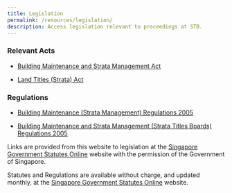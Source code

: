 ```yaml
---
title: Legislation
permalink: /resources/legislation/
description: Access legislation relevant to proceedings at STB.
---
```

### Relevant Acts

* [Building Maintenance and Strata Management Act](https://sso.agc.gov.sg/Act/BMSMA2004)
    
*   [Land Titles (Strata) Act](https://sso.agc.gov.sg/Act/LTSA1967)
    

### Regulations

* [Building Maintenance (Strata Management) Regulations 2005](https://sso.agc.gov.sg/SL/BMSMA2004-S192-2005?DocDate=20050401)
    
* [Building Maintenance and Strata Management (Strata Titles Boards) Regulations 2005](https://sso.agc.gov.sg/SL/BMSMA2004-S195-2005)
    

Links are provided from this website to legislation at the [Singapore Government Statutes Online](https://sso.agc.gov.sg/ "Singapore Government Statutes Online") website with the permission of the Government of Singapore.

Statutes and Regulations are available without charge, and updated monthly, at the [Singapore Government Statutes Online](https://sso.agc.gov.sg/ "Singapore Government Statutes Online") website.